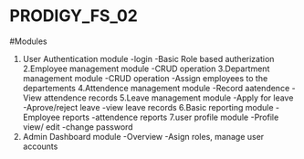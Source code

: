 # PRODIGY_FS_02
#Modules
1. User Authentication module
   -login
   -Basic Role based autherization
2.Employee management module
  -CRUD operation
3.Department management module
  -CRUD operation
  -Assign employees to the departements
4.Attendence management module
  -Record aatendence
  -View attendence records
5.Leave management module
  -Apply for leave
  -Aprove/reject leave
  -view leave records
6.Basic reporting module
  -Employee reports
  -attendence reports
7.user profile module
  -Profile view/ edit
  -change password
8. Admin Dashboard module
   -Overview
   -Asign roles, manage user accounts    

